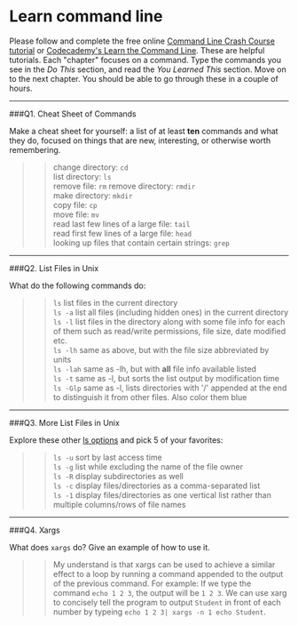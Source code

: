 # Learn command line

Please follow and complete the free online [Command Line Crash Course
tutorial](https://web.archive.org/web/20160708171659/http://cli.learncodethehardway.org/book/) or [Codecademy's Learn the Command Line](https://www.codecademy.com/learn/learn-the-command-line). These are helpful tutorials. Each "chapter" focuses on a command. Type the commands you see in the _Do This_ section, and read the _You Learned This_ section. Move on to the next chapter. You should be able to go through these in a couple of hours.

---

###Q1.  Cheat Sheet of Commands  

Make a cheat sheet for yourself: a list of at least **ten** commands and what they do, focused on things that are new, interesting, or otherwise worth remembering.

>> change directory: `cd`  
list directory: `ls`  
remove file: `rm`
remove directory: `rmdir`  
make directory: `mkdir`  
copy file: `cp`  
move file: `mv`  
read last few lines of a large file: `tail`  
read first few lines of a large file: `head`  
looking up files that contain certain strings: `grep`  
---

###Q2.  List Files in Unix   

What do the following commands do:  
> > `ls`  list files in the current directory  
`ls -a`  list all files (including hidden ones) in the current directory  
`ls -l`  list files in the directory along with some file info for each of them such as read/write permissions, file size, date modified etc.  
`ls -lh`  same as above, but with the file size abbreviated by units  
`ls -lah`  same as -lh, but with **all** file info available listed  
`ls -t`  same as -l, but sorts the list output by modification time  
`ls -Glp`  same as -l, lists directories with '/' appended at the end to distinguish it from other files. Also color them blue  

---

###Q3.  More List Files in Unix  

Explore these other [ls options](http://www.techonthenet.com/unix/basic/ls.php) and pick 5 of your favorites:

> > `ls -u`	sort by last access time  
`ls -g` list while excluding the name of the file owner   
`ls -R` display subdirectories as well  
`ls -c` display files/directories as a comma-separated list  
`ls -1` display files/directories as one vertical list rather than multiple columns/rows of file names  

---

###Q4.  Xargs   

What does `xargs` do? Give an example of how to use it.

> > My understand is that xargs can be used to achieve a similar effect to a loop by running a command appended to the output of the previous command. For example: If we type the command `echo 1 2 3`, the output will be `1 2 3`. We can use xarg to concisely tell the program to output `Student` in front of each number by typeing `echo 1 2 3| xargs -n 1 echo Student`.

 

